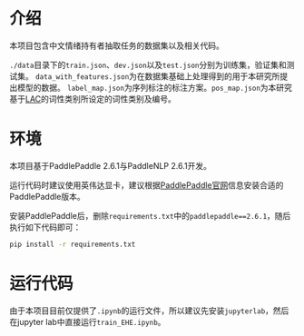 # 介绍
本项目包含中文情绪持有者抽取任务的数据集以及相关代码。

`./data`目录下的`train.json`、`dev.json`以及`test.json`分别为训练集，验证集和测试集。
`data_with_features.json`为在数据集基础上处理得到的用于本研究所提出模型的数据。
`label_map.json`为序列标注的标注方案。`pos_map.json`为本研究基于[LAC](https://github.com/baidu/lac)的词性类别所设定的词性类别及编号。

# 环境

本项目基于PaddlePaddle 2.6.1与PaddleNLP 2.6.1开发。

运行代码时建议使用英伟达显卡，建议根据[PaddlePaddle官网](https://www.paddlepaddle.org.cn/install/quick)信息安装合适的PaddlePaddle版本。


安装PaddlePaddle后，删除`requirements.txt`中的`paddlepaddle==2.6.1`，随后执行如下代码即可：

```bash
pip install -r requirements.txt
```


# 运行代码

由于本项目目前仅提供了`.ipynb`的运行文件，所以建议先安装`jupyterlab`，然后在jupyter lab中直接运行`train_EHE.ipynb`。


